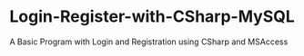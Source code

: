 # Login-Register-with-CSharp-MySQL
A Basic Program with Login and Registration using CSharp and MSAccess
